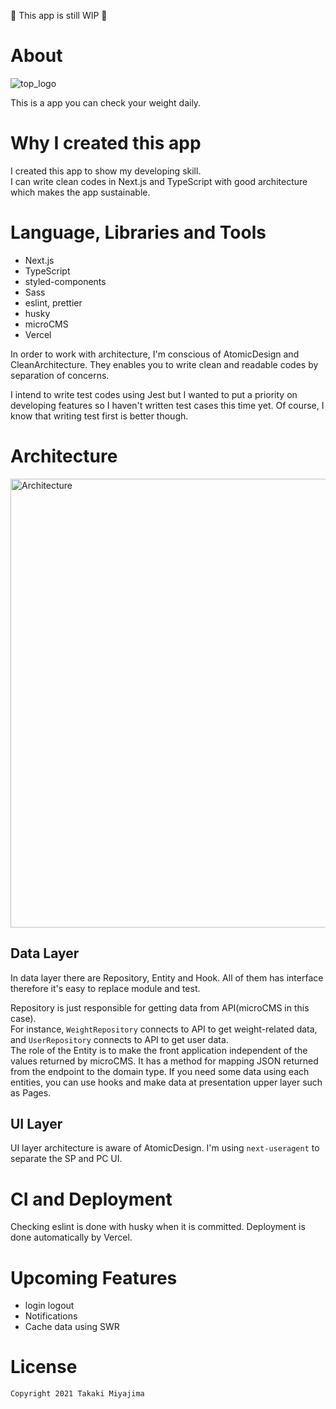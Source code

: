 🚧️  This app is still WIP 🚧️

# About
![top_logo](https://user-images.githubusercontent.com/12868082/142035617-95388062-082e-4f6e-8c16-5f24f63bfa56.png)

This is a app you can check your weight daily.


# Why I created this app
I created this app to show my developing skill.  
I can write clean codes in Next.js and TypeScript with good architecture which makes the app sustainable.

<!-- TODO: 工夫した点とか記載する -->

<!-- TODO: 可能であればUIデザインもアピールする -->

# Language, Libraries and Tools
- Next.js
- TypeScript
- styled-components
- Sass
- eslint, prettier
- husky
- microCMS
- Vercel

In order to work with architecture, I'm conscious of AtomicDesign and CleanArchitecture. They enables you to write clean and readable codes by separation of concerns.

I intend to write test codes using Jest but I wanted to put a priority on developing features so I haven't written test cases this time yet. Of course, I know that writing test first is better though.

# Architecture
<img width="718" alt="Architecture" src="https://user-images.githubusercontent.com/12868082/142047361-bace11d6-6065-4164-bf2b-02a26f16eeed.png">

## Data Layer
In data layer there are Repository, Entity and Hook. All of them has interface therefore it's easy to replace module and test. 

Repository is just responsible for getting data from API(microCMS in this case).  
For instance, `WeightRepository` connects to API to get weight-related data, and `UserRepository` connects to API to get user data.  
The role of the Entity is to make the front application independent of the values returned by microCMS.
It has a method for mapping JSON returned from the endpoint to the domain type.
If you need some data using each entities, you can use hooks and make data at presentation upper layer such as Pages.
## UI Layer
UI layer architecture is aware of AtomicDesign.
I'm using `next-useragent` to separate the SP and PC UI.

# CI and Deployment
Checking eslint is done with husky when it is committed.
Deployment is done automatically by Vercel.

# Upcoming Features
- login logout
- Notifications
- Cache data using SWR

# License
```
Copyright 2021 Takaki Miyajima
```